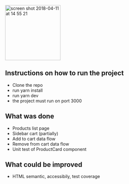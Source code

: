 <img width="179" alt="screen shot 2018-04-11 at 14 55 21" src="https://images.prismic.io/barkyn/39a6fcbe-be3d-4c12-b568-69a3e7dc6db2_logo.png?auto=compress,format">

## Instructions on how to run the project
  - Clone the repo
  - run yarn install
  - run yarn dev
  - the project must run on port 3000

## What was done
  - Products list page
  - Sidebar cart (partially)
  - Add to cart data flow
  - Remove from cart data flow
  - Unit test of ProductCard component

## What could be improved
  - HTML semantic, accessibily, test coverage
